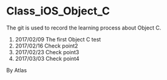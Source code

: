 # Class_iOS_Object_C
The git is used to record the learning process about Object C.

1. 2017/02/09 The first Object C test  
2. 2017/02/16 Check point2  
3. 2017/02/23 Check point3  
4. 2017/03/03 Check point4  

By Atlas
